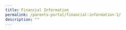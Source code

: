 ```yaml
---
title: Financial Information
permalink: /parents-portal/financial-information-1/
description: ""
---
```

